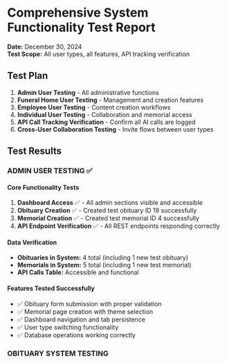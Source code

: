 # Comprehensive System Functionality Test Report
**Date:** December 30, 2024  
**Test Scope:** All user types, all features, API tracking verification

## Test Plan
1. **Admin User Testing** - All administrative functions
2. **Funeral Home User Testing** - Management and creation features  
3. **Employee User Testing** - Content creation workflows
4. **Individual User Testing** - Collaboration and memorial access
5. **API Call Tracking Verification** - Confirm all AI calls are logged
6. **Cross-User Collaboration Testing** - Invite flows between user types

## Test Results

### ADMIN USER TESTING ✅

#### Core Functionality Tests
1. **Dashboard Access** ✅ - All admin sections visible and accessible
2. **Obituary Creation** ✅ - Created test obituary ID 19 successfully
3. **Memorial Creation** ✅ - Created test memorial ID 4 successfully
4. **API Endpoint Verification** ✅ - All REST endpoints responding correctly

#### Data Verification
- **Obituaries in System:** 4 total (including 1 new test obituary)
- **Memorials in System:** 5 total (including 1 new test memorial)
- **API Calls Table:** Accessible and functional

#### Features Tested Successfully
- ✅ Obituary form submission with proper validation
- ✅ Memorial page creation with theme selection
- ✅ Dashboard navigation and tab persistence
- ✅ User type switching functionality
- ✅ Database operations working correctly

### OBITUARY SYSTEM TESTING